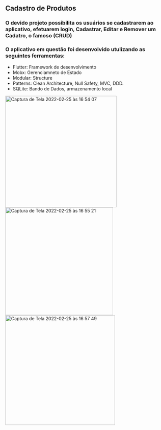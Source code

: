 <h2> Cadastro de Produtos </h2>
<h3>O devido projeto possibilita os usuários se cadastrarem ao aplicativo, efetuarem login,
Cadastrar, Editar e Remover um Cadatro, o famoso (CRUD) </h3>

<h3>O aplicativo em questão foi desenvolvido utulizando as seguintes ferramentas:</h3>
<ul>
  <li>Flutter: Framework de desenvolvimento</li>
  <li>Mobx: Gerenciamneto de Estado</li>
  <li>Modular: Structure</li>
  <li>Patterns: Clean Architecture, Null Safety, MVC, DDD.</li>
  <li>SQLite: Bando de Dados, armazenamento local</li>
</ul>

<img width="349" alt="Captura de Tela 2022-02-25 às 16 54 07" src="https://user-images.githubusercontent.com/33269973/155798769-5e67209c-6519-473f-8376-0e18387820d6.png">
<img width="338" alt="Captura de Tela 2022-02-25 às 16 55 21" src="https://user-images.githubusercontent.com/33269973/155798795-a185e896-ca1f-4b35-9a8f-1d43c547b900.png">
<img width="344" alt="Captura de Tela 2022-02-25 às 16 57 49" src="https://user-images.githubusercontent.com/33269973/155798800-ebc01e81-a0bc-41f7-88ae-fb87a70ecc14.png">
